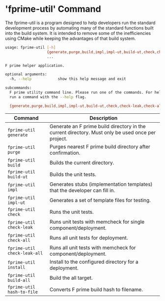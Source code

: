 # 'fprime-util' Command

The fprime-util is a program designed to help developers run the standard development process by automating many of the standard functions built into the build system. It is intended to remove some of the inefficiencies using CMake while keeping the advantages of that build system.

```bash
usage: fprime-util [-h]
                   {generate,purge,build,impl,impl-ut,build-ut,check,check-leak,check-all,check-leak-all,install,build-all,hash-to-file}
                   ...

F prime helper application.

optional arguments:
  -h, --help            show this help message and exit

subcommands:
  F prime utility command line. Please run one of the commands. For help,
  run a command with the --help flag.

  {generate,purge,build,impl,impl-ut,build-ut,check,check-leak,check-all,check-leak-all,install,build-all,hash-to-file}
```

| Command | Description |
| ------- | ----------- |
| `fprime-util generate` | Generate an F prime build directory in the current directory. Must only be used once per project. |
| `fprime-util purge` | Purges nearest F prime build directory after confirmation. |
| `fprime-util build` | Builds the current directory. |
| `fprime-util build-ut` | Builds the unit tests. |
| `fprime-util impl` | Generates stubs (implementation templates) that the developer can fill in. |
| `fprime-util impl-ut` | Generates a set of template files for testing. |
| `fprime-util check` | Runs the unit tests. |
| `fprime-util check-leak` | Runs unit tests with memcheck for single component/deployment. |
| `fprime-util check-all` | Runs all unit tests for deployment. |
| `fprime-util check-leak-all` | Runs all unit tests with memcheck for component/deployment. |
| `fprime-util install` | Install to the configured directory for a deployment. |
| `fprime-util build-all` | Build the all target. |
| `fprime-util hash-to-file` | Converts F prime build hash to filename. |
